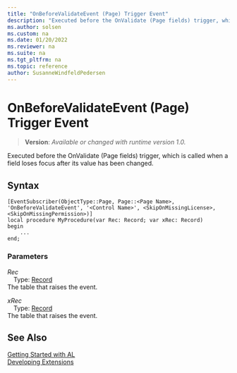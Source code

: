 ```yaml
---
title: "OnBeforeValidateEvent (Page) Trigger Event"
description: "Executed before the OnValidate (Page fields) trigger, which is called when a field loses focus after its value has been changed."
ms.author: solsen
ms.custom: na
ms.date: 01/20/2022
ms.reviewer: na
ms.suite: na
ms.tgt_pltfrm: na
ms.topic: reference
author: SusanneWindfeldPedersen
---
```

[//]: # (START>DO_NOT_EDIT)
[//]: # (IMPORTANT:Do not edit any of the content between here and the END>DO_NOT_EDIT.)
[//]: # (Any modifications should be made in the .xml files in the ModernDev repo.)

# OnBeforeValidateEvent (Page) Trigger Event
> **Version**: _Available or changed with runtime version 1.0._

Executed before the OnValidate (Page fields) trigger, which is called when a field loses focus after its value has been changed.


## Syntax
```AL
[EventSubscriber(ObjectType::Page, Page::<Page Name>, 'OnBeforeValidateEvent', '<Control Name>', <SkipOnMissingLicense>, <SkipOnMissingPermission>)]
local procedure MyProcedure(var Rec: Record; var xRec: Record)
begin
    ...
end;
```

### Parameters

*Rec*  
&emsp;Type: [Record](../../../methods-auto/record/record-data-type.md)  
The table that raises the event.  

*xRec*  
&emsp;Type: [Record](../../../methods-auto/record/record-data-type.md)  
The table that raises the event.  



[//]: # (IMPORTANT: END>DO_NOT_EDIT)
## See Also  
[Getting Started with AL](../../../devenv-get-started.md)  
[Developing Extensions](../../../devenv-dev-overview.md)   